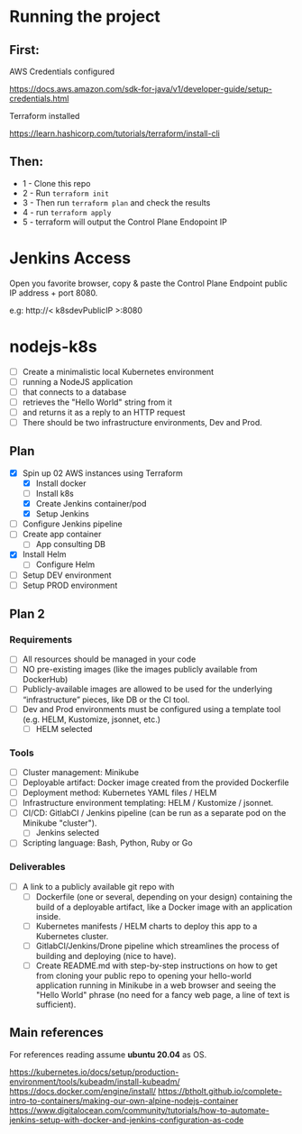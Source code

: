 # Running the project

## First:

AWS Credentials configured

https://docs.aws.amazon.com/sdk-for-java/v1/developer-guide/setup-credentials.html

Terraform installed

https://learn.hashicorp.com/tutorials/terraform/install-cli

## Then:

- 1 - Clone this repo
- 2 - Run ```terraform init```
- 3 - Then run ```terraform plan``` and check the results
- 4 - run ```terraform apply```
- 5 - terraform will output the Control Plane Endopoint IP

# Jenkins Access
Open you favorite browser, copy & paste the Control Plane Endpoint public IP address + port 8080.

e.g: http://< k8sdevPublicIP >:8080

# nodejs-k8s
   - [ ] Create a minimalistic local Kubernetes environment
   - [ ] running a NodeJS application
   - [ ] that connects to a database
   - [ ] retrieves the "Hello World" string from it
   - [ ] and returns it as a reply to an HTTP request
   - [ ] There should be two infrastructure environments, Dev and Prod.

## Plan
   - [x] Spin up 02 AWS instances using Terraform
      - [x] Install docker
      - [ ] Install k8s
      - [x] Create Jenkins container/pod
      - [x] Setup Jenkins
   - [ ] Configure Jenkins pipeline
   - [ ] Create app container
      - [ ] App consulting DB
   - [x] Install Helm
      - [ ] Configure Helm
   - [ ] Setup DEV environment
   - [ ] Setup PROD environment

## Plan 2

### Requirements
   - [ ] All resources should be managed in your code
   - [ ] NO pre-existing images (like the images publicly available from DockerHub)
   - [ ] Publicly-available images are allowed to be used for the underlying “infrastructure” pieces, like DB or the CI tool.
   - [ ] Dev and Prod environments must be configured using a template tool (e.g. HELM, Kustomize, jsonnet, etc.)
      - [ ] HELM selected

### Tools
   - [ ] Cluster management: Minikube
   - [ ] Deployable artifact: Docker image created from the provided Dockerfile
   - [ ] Deployment method: Kubernetes YAML files / HELM
   - [ ] Infrastructure environment templating: HELM / Kustomize / jsonnet.
   - [ ] CI/CD: GitlabCI / Jenkins pipeline (can be run as a separate pod on the Minikube "cluster").
      - [ ] Jenkins selected
   - [ ] Scripting language: Bash, Python, Ruby or Go

### Deliverables
   - [ ] A link to a publicly available git repo with
      - [ ] Dockerfile (one or several, depending on your design) containing the build of a deployable artifact, like a Docker image with an application inside.
      - [ ] Kubernetes manifests / HELM charts to deploy this app to a Kubernetes cluster.
      - [ ] GitlabCI/Jenkins/Drone pipeline which streamlines the process of building and deploying (nice to have).
      - [ ] Create README.md with step-by-step instructions on how to get from cloning your public repo to opening your hello-world application running in Minikube in a web browser and seeing the "Hello World" phrase (no need for a fancy web page, a line of text is sufficient).

## Main references

For references reading assume **ubuntu 20.04** as OS.

https://kubernetes.io/docs/setup/production-environment/tools/kubeadm/install-kubeadm/
https://docs.docker.com/engine/install/
https://btholt.github.io/complete-intro-to-containers/making-our-own-alpine-nodejs-container
https://www.digitalocean.com/community/tutorials/how-to-automate-jenkins-setup-with-docker-and-jenkins-configuration-as-code